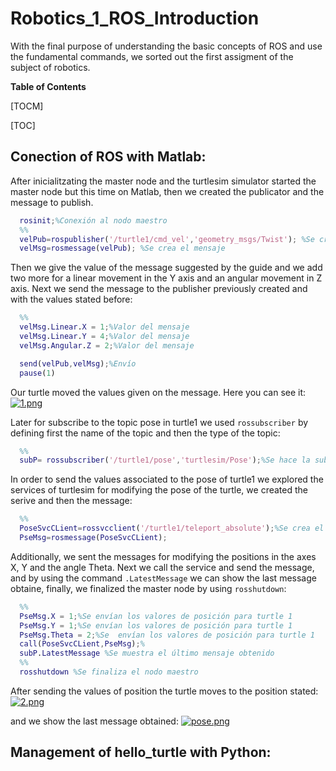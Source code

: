 # Robotics_1_ROS_Introduction
With the final purpose of understanding the basic concepts of ROS and use the fundamental commands, we sorted out the first assigment  of the subject of robotics.

**Table of Contents**

[TOCM]

[TOC]

## Conection of ROS with Matlab:
After inicialitzating the master node and the turtlesim simulator started the master node but this time on Matlab, then we created the publicator and the message to publish. 
```Matlab
  rosinit;%Conexión al nodo maestro
  %% 
  velPub=rospublisher('/turtle1/cmd_vel','geometry_msgs/Twist'); %Se crea el publicador
  velMsg=rosmessage(velPub); %Se crea el mensaje
```
Then we give the value of the message suggested by the guide and we add two more for a linear movement in the Y axis and an angular movement in Z axis. Next we send the message to the publisher previously created and with the values stated before:
```Matlab
  %% 
  velMsg.Linear.X = 1;%Valor del mensaje
  velMsg.Linear.Y = 4;%Valor del mensaje
  velMsg.Angular.Z = 2;%Valor del mensaje

  send(velPub,velMsg);%Envío
  pause(1)
```
Our turtle moved the values given on the message. Here you can see it:
[![1.png](https://i.postimg.cc/bv8ShQrn/1.png)](https://postimg.cc/RWsZ1JcC)

Later for subscribe to the topic pose in turtle1 we used `rossubscriber` by defining first the name of the topic and then the type of the topic:
```Matlab
  %%
  subP= rossubscriber('/turtle1/pose','turtlesim/Pose');%Se hace la subscripción al tópico.
```
In order to send the values associated to the pose of turtle1 we explored the services of turtlesim for modifying the pose of the turtle, we created the serive and then the message:
```Matlab
  %%
  PoseSvcCLient=rossvcclient('/turtle1/teleport_absolute');%Se crea el servicio que permitirá enviar los valores      asociados a la pose
  PseMsg=rosmessage(PoseSvcCLient);
```
Additionally, we sent the messages for modifying the positions in the axes X, Y and the angle Theta. Next we call the service and send the message, and by using the command `.LatestMessage` we can show the last message obtaine, finally, we finalized the master node by using `rosshutdown`:
```Matlab
  %%
  PseMsg.X = 1;%Se envían los valores de posición para turtle 1
  PseMsg.Y = 1;%Se envían los valores de posición para turtle 1
  PseMsg.Theta = 2;%Se  envían los valores de posición para turtle 1
  call(PoseSvcCLient,PseMsg);%
  subP.LatestMessage %Se muestra el último mensaje obtenido
  %%
  rosshutdown %Se finaliza el nodo maestro
```
After sending the values of position the turtle moves to the position stated:
[![2.png](https://i.postimg.cc/V6kSSmjL/2.png)](https://postimg.cc/Z9XY2k71)

and we show the last message obtained:
[![pose.png](https://i.postimg.cc/fbKtTJSr/pose.png)](https://postimg.cc/Z9WKwYc8)

## Management of hello_turtle with Python:
